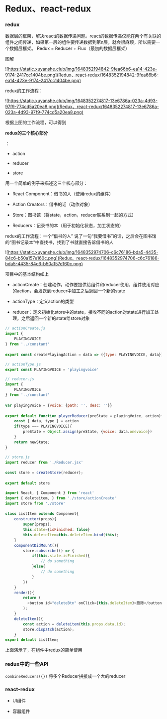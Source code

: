 # Redux、react-redux

### redux

数据层的框架，解决react的数据传递问题。react的数据传递仅能在两个有关联的组件之间传递，如果第一层的组件要传递数据到第n层，就会很麻烦，所以需要一个数据层框架。 Redux = Reducer + Flux（最初的数据层框架）

图解

![https://static.xuyanshe.club/img/1648352194842-9fea66b6-ea14-423e-9174-2417cc1404be.png](Redux、react-redux/1648352194842-9fea66b6-ea14-423e-9174-2417cc1404be.png)



redux的工作流程：

![https://static.xuyanshe.club/img/1648352274817-13e6786a-023a-4d93-97f9-774cd5a20ea8.png](Redux、react-redux/1648352274817-13e6786a-023a-4d93-97f9-774cd5a20ea8.png)

根据上图的工作流程，可以得到

**redux的三个核心部分**

：

- action

- reducer

- store

用一个简单的例子来描述这三个核心部分：

- React Component：借书的人（使用redux的组件）

- Action Creators：借书的话（动作对象）

- Store：图书馆（将state，action，reducer联系到一起的方式）

- Reducers：记录书的本（用于初始化状态，加工状态的）

redux的工作流程：一个“借书的人” 说了一句“我要借书”的话，之后会在图书馆的“图书记录本”中查找书，找到了书就直接告诉借书的人

![https://static.xuyanshe.club/img/1648352974706-c6c76186-bda5-4435-84c6-b50a157e160c.png](Redux、react-redux/1648352974706-c6c76186-bda5-4435-84c6-b50a157e160c.png)

项目中的基本结构如上

- actionCreate：创建动作，动作要提供给组件和reducer使用，组件使用对应的action，会发送到reducer中加工之后返回一个新的state

- actionType：定义action的类型

- reducer：定义初始化store中的state，接收不同的action对state进行加工处理，之后返回一个新的state给store对象

```JavaScript
// actionCreate.js
import {
    PLAYINGVOICE
} from '../constant'

export const createPlayingAction = data => ({type: PLAYINGVOICE, data})
```

```JavaScript
// actionType.js
export const PLAYINGVOICE = 'playingvoice'
```

```JavaScript
// reducer.js
import {
    PLAYINGVOICE
} from '../constant'

var playingVoice = {voice: {path: '', desc: ''}}

export default function playerReducer(preState = playingVoice, action){
    const { data, type } = action
    if(type === PLAYINGVOICE){
        preState = Object.assign(preState, {voice: data.onevoice})
    }
    return newState;
}
```

```JavaScript
// store.js
import reducer from './Reducer.jsx'

const store = createStore(reducer);

export default store
```

```JavaScript
import React, { Component } from 'react'
import { deleteitem, } from './store/actionCreate'
import store from './store'

class ListItem extends Component{
    constructor(props){
        super(props);
        this.state={isFinished: false}
        this.deleteItem=this.deleteItem.bind(this);
    }
    componentDidMount(){
        store.subscribe(() => {
            if(this.state.isFinished){
                // do something
            }else{
                // do something
            }
        })
    }
    render(){
        return (
          <button id="deleteBtn" onClick={this.deleteItem}>删除</button>
        );
    }
    deleteItem(){
        const action = deleteitem(this.props.data.id);
        store.dispatch(action);
    }
export default ListItem;
```

上面演示了，在组件中redux的简单使用

### redux中的一些API

`combineReducers({})` 将多个Reducer拼接成一个大的reducer

### react-redux

- UI组件

- 容器组件

